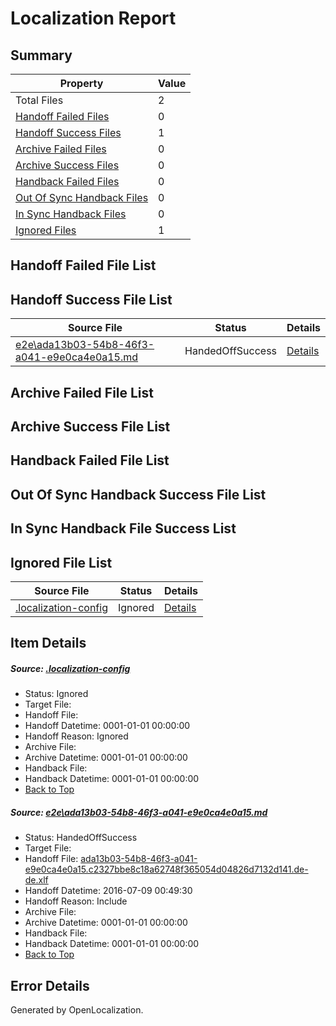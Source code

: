 # <a name='report-top'></a> Localization Report

## Summary
 Property | Value 
 -------- | ----- 
 Total Files | 2
[ Handoff Failed Files ](#handoff-failed-list)| 0
[ Handoff Success Files ](#handoff-success-list)| 1
[ Archive Failed Files ](#archive-failed-list)| 0
[ Archive Success Files ](#archive-success-list)| 0
[ Handback Failed Files ](#handback-failed-list)| 0
[ Out Of Sync Handback Files ](#outofsync-handback-success-list)| 0
[ In Sync Handback Files ](#insync-handback-success-list)| 0
[ Ignored Files ](#ignored-list)| 1

## <a name='handoff-failed-list'></a> Handoff Failed File List

## <a name='handoff-success-list'></a> Handoff Success File List
 Source File | Status | Details 
 ----------- | ------ | ------- 
 [e2e\ada13b03-54b8-46f3-a041-e9e0ca4e0a15.md](https://github.com/OpenLocalizationTestOrg/oltest/blob/f12f1b06c9d585aa3dfb87e3e88c0270d307546c/e2e/ada13b03-54b8-46f3-a041-e9e0ca4e0a15.md) | HandedOffSuccess | [Details](#a1413cf052f1ebb54913b022685b0d0db0b623fa1)

## <a name='archive-failed-list'></a> Archive Failed File List

## <a name='archive-success-list'></a> Archive Success File List

## <a name='handback-failed-list'></a> Handback Failed File List

## <a name='outofsync-handback-success-list'></a> Out Of Sync Handback Success File List

## <a name='insync-handback-success-list'></a> In Sync Handback File Success List

## <a name='ignored-list'></a> Ignored File List
 Source File | Status | Details 
 ----------- | ------ | ------- 
 [.localization-config](https://github.com/OpenLocalizationTestOrg/oltest/blob/f12f1b06c9d585aa3dfb87e3e88c0270d307546c/.localization-config) | Ignored | [Details](#3d4f252ac210baf56311d7e97dcc2db10974dbd20)

## Item Details
##### <a name='3d4f252ac210baf56311d7e97dcc2db10974dbd20'></a> Source: [.localization-config](https://github.com/OpenLocalizationTestOrg/oltest/blob/f12f1b06c9d585aa3dfb87e3e88c0270d307546c/.localization-config)
* Status: Ignored
* Target File: 
* Handoff File: 
* Handoff Datetime: 0001-01-01 00:00:00
* Handoff Reason: Ignored
* Archive File: 
* Archive Datetime: 0001-01-01 00:00:00
* Handback File: 
* Handback Datetime: 0001-01-01 00:00:00
* [Back to Top](#report-top)

##### <a name='a1413cf052f1ebb54913b022685b0d0db0b623fa1'></a> Source: [e2e\ada13b03-54b8-46f3-a041-e9e0ca4e0a15.md](https://github.com/OpenLocalizationTestOrg/oltest/blob/f12f1b06c9d585aa3dfb87e3e88c0270d307546c/e2e/ada13b03-54b8-46f3-a041-e9e0ca4e0a15.md)
* Status: HandedOffSuccess
* Target File: 
* Handoff File: [ada13b03-54b8-46f3-a041-e9e0ca4e0a15.c2327bbe8c18a62748f365054d04826d7132d141.de-de.xlf](https://github.com/OpenLocalizationTestOrg/olhandoff-e2e/blob/f42b1b7f044787bf62ed65fef25b24e758da8f4b/ol-handoff/OpenLocalizationTestOrg/oltest-dede-fly/ci/ht/ada13b03-54b8-46f3-a041-e9e0ca4e0a15.c2327bbe8c18a62748f365054d04826d7132d141.de-de.xlf)
* Handoff Datetime: 2016-07-09 00:49:30
* Handoff Reason: Include
* Archive File: 
* Archive Datetime: 0001-01-01 00:00:00
* Handback File: 
* Handback Datetime: 0001-01-01 00:00:00
* [Back to Top](#report-top)


## Error Details

Generated by OpenLocalization.
